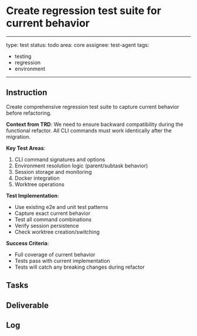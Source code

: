 # Create regression test suite for current behavior

---
type: test
status: todo
area: core
assignee: test-agent
tags:
  - testing
  - regression
  - environment
---


## Instruction
Create comprehensive regression test suite to capture current behavior before refactoring.

**Context from TRD**: We need to ensure backward compatibility during the functional refactor. All CLI commands must work identically after the migration.

**Key Test Areas**:
1. CLI command signatures and options
2. Environment resolution logic (parent/subtask behavior)
3. Session storage and monitoring
4. Docker integration
5. Worktree operations

**Test Implementation**:
- Use existing e2e and unit test patterns
- Capture exact current behavior
- Test all command combinations
- Verify session persistence
- Check worktree creation/switching

**Success Criteria**:
- Full coverage of current behavior
- Tests pass with current implementation
- Tests will catch any breaking changes during refactor

## Tasks

## Deliverable

## Log
